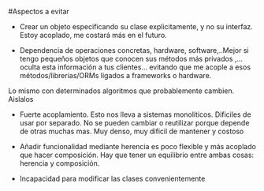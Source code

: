 #Aspectos a evitar

* Crear un objeto especificando su clase explicitamente, y no su interfaz. Estoy acoplado, me costará más en el futuro.

* Dependencia de operaciones concretas, hardware, software,..Mejor si tengo pequeños objetos que conocen sus métodos más privados ,... oculta esta información a tus clientes... evitando que me acople a esos métodos/librerias/ORMs ligados a frameworks o hardware.

Lo mismo con determinados algoritmos que probablemente cambien. Aislalos 
 
* Fuerte acoplamiento. Esto nos lleva a sistemas monolíticos. Dificiles de usar por separado. No se pueden cambiar o reutilizar porque depende de otras muchas mas. Muy denso, muy dificil de mantener y costoso


* Añadir funcionalidad mediante herencia es poco flexible y más acoplado que hacer composición. Hay que tener un equilibrio entre ambas cosas: herencia y composición.

* Incapacidad para modificar las clases convenientemente